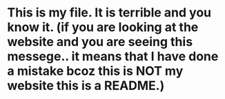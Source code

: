 # This is my file. It is terrible and you know it. (if you are looking at the website and you are seeing this messege.. it means that I have done a mistake bcoz this is NOT my website this is a README.)
